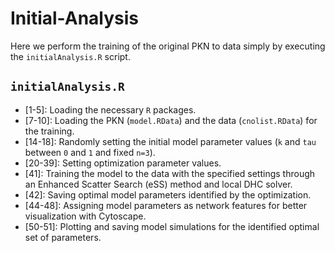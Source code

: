 # Initial-Analysis

Here we perform the training of the original PKN to data simply by executing the `initialAnalysis.R` script.

## `initialAnalysis.R`
+ [1-5]: Loading the necessary `R` packages.
+ [7-10]: Loading the PKN (`model.RData`) and the data (`cnolist.RData`) for the training.
+ [14-18]: Randomly setting the initial model parameter values (`k` and `tau` between `0` and `1` and fixed `n=3`).
+ [20-39]: Setting optimization parameter values.
+ [41]: Training the model to the data with the specified settings through an Enhanced Scatter Search (eSS) method and local DHC solver.
+ [42]: Saving optimal model parameters identified by the optimization.
+ [44-48]: Assigning model parameters as network features for better visualization with Cytoscape.
+ [50-51]: Plotting and saving model simulations for the identified optimal set of parameters.

